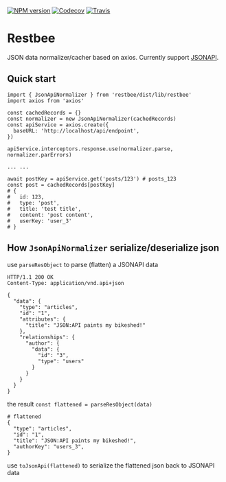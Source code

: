[![NPM version](https://img.shields.io/npm/v/restbee.svg)](https://www.npmjs.com/package/restbee)
[![Codecov](https://img.shields.io/codecov/c/github/hardywu/restbee.svg)](https://codecov.io/gh/hardywu/restbee)
[![Travis](https://img.shields.io/travis/hardywu/restbee.svg)](https://travis-ci.org/hardywu/restbee)

# Restbee

JSON data normalizer/cacher based on axios. Currently support 
[JSONAPI](https://jsonapi.org/).

## Quick start

```
import { JsonApiNormalizer } from 'restbee/dist/lib/restbee'
import axios from 'axios'

const cachedRecords = {}
const normalizer = new JsonApiNormalizer(cachedRecords)
const apiService = axios.create({
  baseURL: 'http://localhost/api/endpoint', 
})
  
apiService.interceptors.response.use(normalizer.parse,  normalizer.parErrors)

... ...

await postKey = apiService.get('posts/123') # posts_123
const post = cachedRecords[postKey]
# {
#   id: 123,
#   type: 'post',
#   title: 'test title',
#   content: 'post content',
#   userKey: 'user_3'
# } 
```

## How `JsonApiNormalizer` serialize/deserialize json

use `parseResObject` to parse (flatten) a JSONAPI data 

```
HTTP/1.1 200 OK
Content-Type: application/vnd.api+json

{
  "data": {
    "type": "articles",
    "id": "1",
    "attributes": {
      "title": "JSON:API paints my bikeshed!"
    },
    "relationships": {
      "author": {
        "data": {
          "id": "3",
          "type": "users"
        }
      }
    }
  }
}
```
the result `const flattened = parseResObject(data)`

```
# flattened
{
  "type": "articles",
  "id": "1",
  "title": "JSON:API paints my bikeshed!",
  "authorKey": "users_3",
}
```

use `toJsonApi(flattened)` to serialize the flattened json back to JSONAPI data


